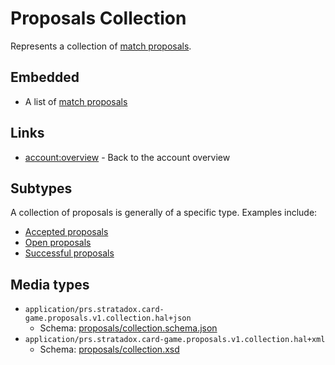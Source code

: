 # Proposals Collection
Represents a collection of [match proposals](../overview/README.md).

## Embedded
- A list of [match proposals](../overview/README.md)

## Links
- [account:overview](../../../relation/account/overview/README.md) - Back to 
  the account overview

## Subtypes
A collection of proposals is generally of a specific type. Examples include:
- [Accepted proposals](../accepted/README.md)
- [Open proposals](../open/README.md)
- [Successful proposals](../successful/README.md)

## Media types
- `application/prs.stratadox.card-game.proposals.v1.collection.hal+json`
  - Schema: [proposals/collection.schema.json](../../../../schema/proposals/v1/collection.schema.json)
- `application/prs.stratadox.card-game.proposals.v1.collection.hal+xml`
  - Schema: [proposals/collection.xsd](../../../../schema/proposals/v1/collection.xsd)
